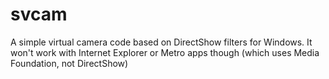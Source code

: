 # svcam
A simple virtual camera code based on DirectShow filters for Windows. It won't work with Internet Explorer or Metro apps though (which uses Media Foundation, not DirectShow)
